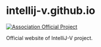 # intellij-v.github.io

[![Association Official Project][AssociationOfficialBadge]][AssociationUrl]

Official website of IntelliJ-V project.

[AssociationOfficialBadge]: https://vosca.dev/badge.svg

[AssociationUrl]: https://vosca.dev
